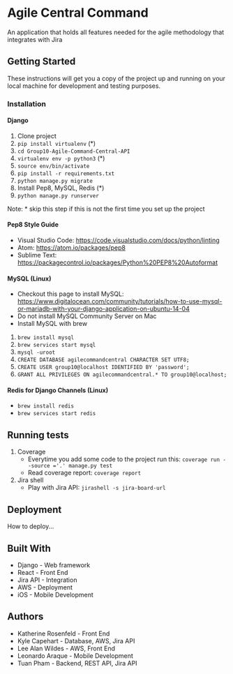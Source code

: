 # Agile Central Command
An application that holds all features needed for the agile methodology that integrates with Jira

## Getting Started
These instructions will get you a copy of the project up and running on your local machine for development and testing purposes.

### Installation
#### Django
1. Clone project
2. ```pip install virtualenv``` (*)
3. ```cd Group10-Agile-Command-Central-API```
4. ```virtualenv env -p python3``` (*)
5. ```source env/bin/activate```
6. ```pip install -r requirements.txt```
7. ```python manage.py migrate```
8. Install Pep8, MySQL, Redis (*)
9. ```python manage.py runserver```

Note: * skip this step if this is not the first time you set up the project

#### Pep8 Style Guide
- Visual Studio Code: https://code.visualstudio.com/docs/python/linting
- Atom: https://atom.io/packages/pep8
- Sublime Text: https://packagecontrol.io/packages/Python%20PEP8%20Autoformat

#### MySQL (Linux)
- Checkout this page to install MySQL: https://www.digitalocean.com/community/tutorials/how-to-use-mysql-or-mariadb-with-your-django-application-on-ubuntu-14-04
- Do not install MySQL Community Server on Mac
- Install MySQL with brew
1. ```brew install mysql```
2. ```brew services start mysql```
3. ```mysql -uroot```
4. ```CREATE DATABASE agilecommandcentral CHARACTER SET UTF8;```
5. ```CREATE USER group10@localhost IDENTIFIED BY 'password';```
6. ```GRANT ALL PRIVILEGES ON agilecommandcentral.* TO group10@localhost;```

#### Redis for Django Channels (Linux)
- ```brew install redis```
- ```brew services start redis```

## Running tests
1. Coverage
    - Everytime you add some code to the project run this: ```coverage run --source ='.' manage.py test```
    - Read coverage report: ```coverage report```
2. Jira shell
    - Play with Jira API: ```jirashell -s jira-board-url```

## Deployment
How to deploy...

## Built With
* Django - Web framework
* React - Front End
* Jira API - Integration
* AWS - Deployment
* iOS - Mobile Development

## Authors
* Katherine Rosenfeld - Front End
* Kyle Capehart - Database, AWS, Jira API
* Lee Alan Wildes - AWS, Front End
* Leonardo Araque - Mobile Development
* Tuan Pham - Backend, REST API, Jira API

